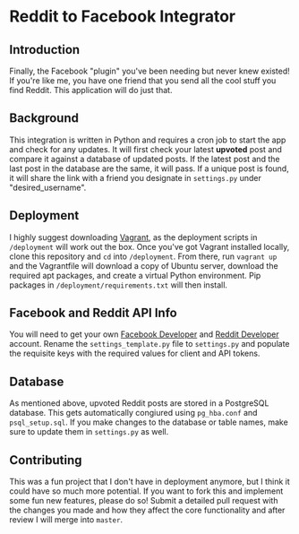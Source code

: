 # Reddit to Facebook Integrator

## Introduction
Finally, the Facebook "plugin" you've been needing but never knew existed! If you're like me, you have one friend that you send all the cool stuff you find Reddit. This application will do just that.

## Background
This integration is written in Python and requires a cron job to start the app and check for any updates. It will first check your latest **upvoted** post and compare it against a database of updated posts. If the latest post and the last post in the database are the same, it will pass. If a unique post is found, it will share the link with a friend you designate in `settings.py` under "desired_username".

## Deployment
I highly suggest downloading [Vagrant](https://vagrantup.com), as the deployment scripts in `/deployment` will work out the box. Once you've got Vagrant installed locally, clone this repository and `cd` into `/deployment`. From there, run `vagrant up` and the Vagrantfile will download a copy of Ubuntu server, download the required apt packages, and create a virtual Python environment. Pip packages in `/deployment/requirements.txt` will then install.

## Facebook and Reddit API Info
You will need to get your own [Facebook Developer](https://developers.facebook.com/) and [Reddit Developer](https://www.reddit.com/dev/api/) account. Rename the `settings_template.py` file to `settings.py` and populate the requisite keys with the required values for client and API tokens.

## Database
As mentioned above, upvoted Reddit posts are stored in a PostgreSQL database. This gets automatically congiured using `pg_hba.conf` and `psql_setup.sql`. If you make changes to the database or table names, make sure to update them in `settings.py` as well.

## Contributing
This was a fun project that I don't have in deployment anymore, but I think it could have so much more potential. If you want to fork this and implement some fun new features, please do so! Submit a detailed pull request with the changes you made and how they affect the core functionality and after review I will merge into `master`.